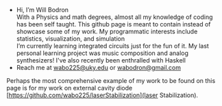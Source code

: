 - Hi, I’m Will Bodron \
With a Physics and math degrees, almost all my knowledge of coding has been self taught. This github page is meant to contain instead of showcase some of my work.
My programmatic interests include statistics, visualization, and simulation \
I’m currently learning integrated circuits just for the fun of it. My last personal learning project was music composition and analog synthesizers! I've also recently been enthralled with Haskell
- Reach me at [wabo225@uky.edu](wabo225@uky.edu) or [wabodron@gmail.com](wabodron@gmail.com)

Perhaps the most comprehensive example of my work to be found on this page is for my work on external cavity diode [https://github.com/wabo225/laserStabilization](laser Stabilization).
